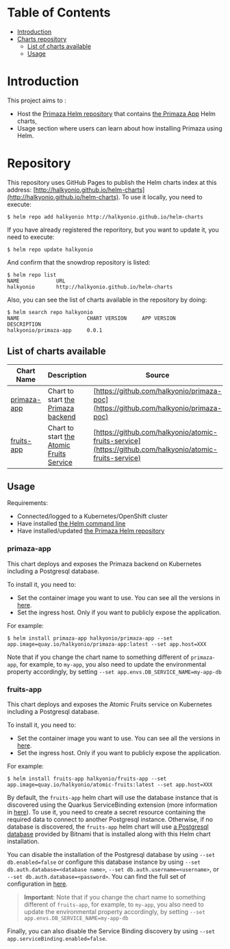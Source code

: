 Table of Contents
=================

* [Introduction](#introduction)
* [Charts repository](#repository)
  * [List of charts available](#list-of-charts-available)
  * [Usage](#usage)

# Introduction

This project aims to :
- Host the [Primaza Helm repository](http://halkyonio.github.io/helm-charts/index.yaml) that contains [the Primaza App](https://github.com/halkyonio/primaza-poc) Helm charts,
- Usage section where users can learn about how installing Primaza using Helm.

# Repository

This repository uses GitHub Pages to publish the Helm charts index at this address: [http://halkyonio.github.io/helm-charts](http://halkyonio.github.io/helm-charts). To use it locally, you need to execute:

```console
$ helm repo add halkyonio http://halkyonio.github.io/helm-charts
```

If you have already registered the reporitory, but you want to update it, you need to execute:

```console
$ helm repo update halkyonio
```

And confirm that the snowdrop repository is listed:

```console
$ helm repo list
NAME           	URL                               
halkyonio	    http://halkyonio.github.io/helm-charts
```

Also, you can see the list of charts available in the repository by doing:

```console
$ helm search repo halkyonio
NAME                 	  CHART VERSION 	APP VERSION 	DESCRIPTION
halkyonio/primaza-app	  0.0.1	 
```

## List of charts available

| Chart Name                                                             | Description | Source |
|------------------------------------------------------------------------|-------------| ------ |
| [primaza-app](#primaza-app)                    | Chart to start [the Primaza backend](https://github.com/halkyonio/primaza-poc) | [https://github.com/halkyonio/primaza-poc](https://github.com/halkyonio/primaza-poc) |
| [fruits-app](#fruits-app)                    | Chart to start [the Atomic Fruits Service](https://github.com/halkyonio/atomic-fruits-service) | [https://github.com/halkyonio/atomic-fruits-service](https://github.com/halkyonio/atomic-fruits-service) |

## Usage

Requirements:
- Connected/logged to a Kubernetes/OpenShift cluster
- Have installed [the Helm command line](https://helm.sh/docs/intro/install/)
- Have installed/updated [the Primaza Helm repository](#repository)

### primaza-app

This chart deploys and exposes the Primaza backend on Kubernetes including a Postgresql database.

To install it, you need to:
- Set the container image you want to use. You can see all the versions in [here](quay.io/halkyonio/primaza-app).
- Set the ingress host. Only if you want to publicly expose the application.

For example:

```console
$ helm install primaza-app halkyonio/primaza-app --set app.image=quay.io/halkyonio/primaza-app:latest --set app.host=XXX
```

Note that if you change the chart name to something different of `primaza-app`, for example, to `my-app`, you also need to update the environmental property accordingly, by setting `--set app.envs.DB_SERVICE_NAME=my-app-db`

### fruits-app

This chart deploys and exposes the Atomic Fruits service on Kubernetes including a Postgresql database.

To install it, you need to:
- Set the container image you want to use. You can see all the versions in [here](quay.io/halkyonio/atomic-fruits).
- Set the ingress host. Only if you want to publicly expose the application.

For example:

```console
$ helm install fruits-app halkyonio/fruits-app --set app.image=quay.io/halkyonio/atomic-fruits:latest --set app.host=XXX
```

By default, the `fruits-app` helm chart will use the database instance that is discovered using the Quarkus ServiceBinding extension (more information in [here](https://quarkus.io/guides/deploying-to-kubernetes#service_binding)). To use it, you need to create a secret resource containing the required data to connect to another Postgresql instance. Otherwise, if no database is discovered, the `fruits-app` helm chart will use [a Postgresql database](https://artifacthub.io/packages/helm/bitnami/postgresql) provided by Bitnami that is installed along with this Helm chart installation. 

You can disable the installation of the Postgresql database by using `--set db.enabled=false` or configure this database instance by using `--set db.auth.database=<database name>`, `--set db.auth.username=<username>`, or `--set db.auth.database=<password>`. You can find the full set of configuration in [here](https://artifacthub.io/packages/helm/bitnami/postgresql?modal=values).

> **Important**: Note that if you change the chart name to something different of `fruits-app`, for example, to `my-app`, you also need to update the environmental property accordingly, by setting `--set app.envs.DB_SERVICE_NAME=my-app-db`

Finally, you can also disable the Service Binding discovery by using `--set app.serviceBinding.enabled=false`.